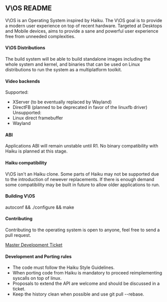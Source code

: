 ## V\OS README

V\OS is an Operating System inspired by Haiku.
The V\OS goal is to provide a modern user experience on top of recent hardware. Targeted at Desktops and Mobile devices, aims to provide a sane and powerful user experience free from unneeded complexities.

#### V\OS Distributions

The build system will be able to build standalone images including the whole system and kernel,
and binaries that can be used on Linux distributions to run the system as a multiplatform toolkit.

#### Video backends

Supported:
* XServer (to be eventually replaced by Wayland)
* DirectFB (planned to be deprecated in favor of the linuxfb driver)
Unsupported:
* Linux direct framebuffer
* Wayland

#### ABI ####

Applications ABI will remain unstable until R1. No binary compatibility with Haiku is planned at this stage.

#### Haiku compatibility

V\OS isn't an Haiku clone. Some parts of Haiku may not be supported due to the introduction
of newever replacements. If there is enough demand some compatibility may be built in future
to allow older applications to run.

#### Building V\OS

autoconf && ./configure && make

#### Contributing

Contributing to the operating system is open to anyone, feel free to send a pull request.

[Master Development Ticket](https://github.com/Barrett17/V-OS/issues/1)

#### Development and Porting rules

* The code must follow the Haiku Style Guidelines.
* When porting code from Haiku is mandatory to proceed reimplementing syscalls on top of linux.
* Proposals to extend the API are welcome and should be discussed in a ticket.
* Keep the history clean when possible and use git pull --rebase.
